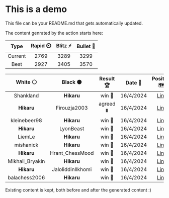 # This is a demo

This file can be your README.md that gets automatically updated.

The content genrated by the action starts here:

<!--START_SECTION:chessStats-->
<!-- Automatically generated with https://github.com/Balastrong/chess-stats-action -->

| Type | Rapid ⏲️ | Blitz ⚡ | Bullet 🔫 |
|:---:|:---:|:---:|:---:|
| Current | 2769 | 3289 | 3299 |
| Best | 2927 | 3405 | 3570 |

| White ⚪ | Black ⚫ | Result 🏆 | Date 📅 | Position 🗺️ | Type 🕕 |
|:---:|:---:|:---:|:---:|:---:|:---:|
| Shankland | **Hikaru** | win 🥇 | 16/4/2024 | <a href="http://www.ee.unb.ca/cgi-bin/tervo/fen.pl?select=2r1b1k1/6p1/4pp1p/p1qp4/Q2P4/1P3P2/P3B1PP/6K1 w - -">Link</a> | Blitz |
| **Hikaru** | Firouzja2003 | agreed ⏸️ | 16/4/2024 | <a href="http://www.ee.unb.ca/cgi-bin/tervo/fen.pl?select=8/kp6/2p5/PPP2p1p/2P1pP1P/4K3/8/8 w - -">Link</a> | Blitz |
| kleinebeer98 | **Hikaru** | win 🥇 | 16/4/2024 | <a href="http://www.ee.unb.ca/cgi-bin/tervo/fen.pl?select=2k1r3/p6p/2b3p1/7q/2p5/1P2bR2/P2p1QPP/3R2K1 w - -">Link</a> | Blitz |
| **Hikaru** | LyonBeast | win 🥇 | 16/4/2024 | <a href="http://www.ee.unb.ca/cgi-bin/tervo/fen.pl?select=8/Q4ppk/5p2/1Q1p3p/3N4/4P3/p2q1PPP/2r2RK1 b - -">Link</a> | Blitz |
| LiemLe | **Hikaru** | win 🥇 | 16/4/2024 | <a href="http://www.ee.unb.ca/cgi-bin/tervo/fen.pl?select=1R6/6pk/7p/8/P3bQ2/4P2B/2q3rK/8 w - -">Link</a> | Blitz |
| mishanick | **Hikaru** | win 🥇 | 16/4/2024 | <a href="http://www.ee.unb.ca/cgi-bin/tervo/fen.pl?select=8/5r1k/4R3/p6p/P2Q3P/8/3K4/5nq1 w - -">Link</a> | Blitz |
| **Hikaru** | Hrant_ChessMood | win 🥇 | 16/4/2024 | <a href="http://www.ee.unb.ca/cgi-bin/tervo/fen.pl?select=4R3/8/8/8/8/4p3/2K1k3/8 b - -">Link</a> | Blitz |
| Mikhail_Bryakin | **Hikaru** | win 🥇 | 16/4/2024 | <a href="http://www.ee.unb.ca/cgi-bin/tervo/fen.pl?select=1bk5/1p6/p5p1/2Pp1p2/1P1Qp3/2K1Rb2/P6r/6q1 w - -">Link</a> | Blitz |
| **Hikaru** | JaloliddinIlkhomi | win 🥇 | 16/4/2024 | <a href="http://www.ee.unb.ca/cgi-bin/tervo/fen.pl?select=8/ppp1N1pk/7q/3p4/3p4/6P1/PPP2RK1/4R3 b - -">Link</a> | Blitz |
| balachess2006 | **Hikaru** | win 🥇 | 16/4/2024 | <a href="http://www.ee.unb.ca/cgi-bin/tervo/fen.pl?select=8/8/Pk1n4/4bNpp/3pK3/7P/8/8 w - -">Link</a> | Blitz |

<!--END_SECTION:chessStats-->

Existing content is kept, both before and after the generated content :)

